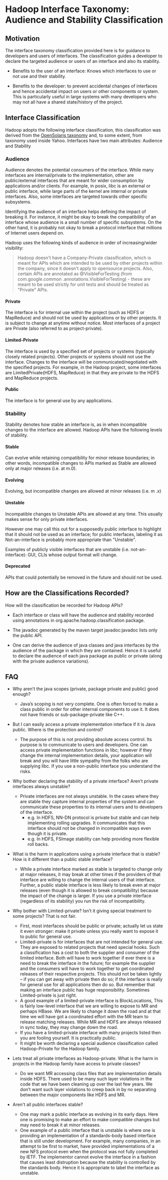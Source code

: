 <!---
  Licensed under the Apache License, Version 2.0 (the "License");
  you may not use this file except in compliance with the License.
  You may obtain a copy of the License at

   http://www.apache.org/licenses/LICENSE-2.0

  Unless required by applicable law or agreed to in writing, software
  distributed under the License is distributed on an "AS IS" BASIS,
  WITHOUT WARRANTIES OR CONDITIONS OF ANY KIND, either express or implied.
  See the License for the specific language governing permissions and
  limitations under the License. See accompanying LICENSE file.
-->

Hadoop Interface Taxonomy: Audience and Stability Classification
================================================================

<!-- MACRO{toc|fromDepth=0|toDepth=3} -->

Motivation
----------

The interface taxonomy classification provided here is for guidance to
developers and users of interfaces. The classification guides a developer to
declare the targeted audience or users of an interface and also its stability.

* Benefits to the user of an interface: Knows which interfaces to use or not use and their stability.

* Benefits to the developer: to prevent accidental changes of interfaces and
  hence accidental impact on users or other components or system. This is
  particularly useful in large systems with many developers who may not all have
  a shared state/history of the project.

Interface Classification
------------------------

Hadoop adopts the following interface classification,
this classification was derived from the
[OpenSolaris taxonomy](http://www.opensolaris.org/os/community/arc/policies/interface-taxonomy/#Advice)
and, to some extent, from taxonomy used inside Yahoo.
Interfaces have two main attributes: Audience and Stability

### Audience

Audience denotes the potential consumers of the interface. While many interfaces
are internal/private to the implementation, other are public/external interfaces
that are meant for wider consumption by applications and/or clients. For example, in
posix, libc is an external or public interface, while large parts of the kernel
are internal or private interfaces. Also, some interfaces are targeted towards
other specific subsystems.

Identifying the audience of an interface helps defining the impact of breaking
it. For instance, it might be okay to break the compatibility of an interface
whose audience is a small number of specific subsystems. On the other hand, it
is probably not okay to break a protocol interface that millions of Internet
users depend on.

Hadoop uses the following kinds of audience in order of increasing/wider visibility:

> Hadoop doesn't have a Company-Private classification, which is meant for APIs
> which are intended to be used by other projects within the company, since it
> doesn't apply to opensource projects. Also, certain APIs are annotated as
> @VisibleForTesting (from com.google.common .annotations.VisibleForTesting) -
> these are meant to be used strictly for unit tests and should be treated as
> "Private" APIs.

#### Private

The interface is for internal use within the project (such as HDFS or MapReduce)
and should not be used by applications or by other projects. It is subject to
change at anytime without notice. Most interfaces of a project are Private (also
referred to as project-private).

#### Limited-Private

The interface is used by a specified set of projects or systems (typically
closely related projects). Other projects or systems should not use the
interface. Changes to the interface will be communicated/negotiated with the
specified projects. For example, in the Hadoop project, some interfaces are
LimitedPrivate{HDFS, MapReduce} in that they are private to the HDFS and
MapReduce projects.

#### Public

The interface is for general use by any applications.

### Stability

Stability denotes how stable an interface is, as in when incompatible changes to
the interface are allowed. Hadoop APIs have the following levels of stability.

#### Stable

Can evolve while retaining compatibility for minor release boundaries; in other
words, incompatible changes to APIs marked as Stable are allowed only at major
releases (i.e. at m.0).

#### Evolving

Evolving, but incompatible changes are allowed at minor releases (i.e. m .x)

#### Unstable

Incompatible changes to Unstable APIs are allowed at any time. This usually makes
sense for only private interfaces.

However one may call this out for a supposedly public interface to highlight
that it should not be used as an interface; for public interfaces, labeling it
as Not-an-interface is probably more appropriate than "Unstable".

Examples of publicly visible interfaces that are unstable
(i.e. not-an-interface): GUI, CLIs whose output format will change.

#### Deprecated

APIs that could potentially be removed in the future and should not be used.

How are the Classifications Recorded?
-------------------------------------

How will the classification be recorded for Hadoop APIs?

* Each interface or class will have the audience and stability recorded using
  annotations in org.apache.hadoop.classification package.

* The javadoc generated by the maven target javadoc:javadoc lists only the public API.

* One can derive the audience of java classes and java interfaces by the
  audience of the package in which they are contained. Hence it is useful to
  declare the audience of each java package as public or private (along with the
  private audience variations).

FAQ
---

* Why aren’t the java scopes (private, package private and public) good enough?
    * Java’s scoping is not very complete. One is often forced to make a class
      public in order for other internal components to use it. It does not have
      friends or sub-package-private like C++.

* But I can easily access a private implementation interface if it is Java public.
  Where is the protection and control?
    * The purpose of this is not providing absolute access control. Its purpose
      is to communicate to users and developers. One can access private
      implementation functions in libc; however if they change the internal
      implementation details, your application will break and you will have
      little sympathy from the folks who are supplying libc. If you use a
      non-public interface you understand the risks.

* Why bother declaring the stability of a private interface?
  Aren’t private interfaces always unstable?
    * Private interfaces are not always unstable. In the cases where they are
      stable they capture internal properties of the system and can communicate
      these properties to its internal users and to developers of the interface.
        * e.g. In HDFS, NN-DN protocol is private but stable and can help
          implementing rolling upgrades. It communicates that this interface should
          not be changed in incompatible ways even though it is private.
        * e.g. In HDFS, FSImage stability can help providing more flexible roll backs.

* What is the harm in applications using a private interface that is stable? How
  is it different than a public stable interface?
    * While a private interface marked as stable is targeted to change only at
      major releases, it may break at other times if the providers of that
      interface are willing to change the internal users of that
      interface. Further, a public stable interface is less likely to break even
      at major releases (even though it is allowed to break compatibility)
      because the impact of the change is larger. If you use a private interface
      (regardless of its stability) you run the risk of incompatibility.

* Why bother with Limited-private? Isn’t it giving special treatment to some projects?
  That is not fair.
    * First, most interfaces should be public or private; actually let us state
      it even stronger: make it private unless you really want to expose it to
      public for general use.
    * Limited-private is for interfaces that are not intended for general
      use. They are exposed to related projects that need special hooks. Such a
      classification has a cost to both the supplier and consumer of the limited
      interface. Both will have to work together if ever there is a need to
      break the interface in the future; for example the supplier and the
      consumers will have to work together to get coordinated releases of their
      respective projects. This should not be taken lightly – if you can get
      away with private then do so; if the interface is really for general use
      for all applications then do so. But remember that making an interface
      public has huge responsibility. Sometimes Limited-private is just right.
    * A good example of a limited-private interface is BlockLocations, This is
      fairly low-level interface that we are willing to expose to MR and perhaps
      HBase. We are likely to change it down the road and at that time we will
      have got a coordinated effort with the MR team to release matching
      releases. While MR and HDFS are always released in sync today, they may
      change down the road.
    * If you have a limited-private interface with many projects listed then you
      are fooling yourself. It is practically public.
    * It might be worth declaring a special audience classification called
      Hadoop-Private for the Hadoop family.

* Lets treat all private interfaces as Hadoop-private. What is the harm in
  projects in the Hadoop family have access to private classes?
    * Do we want MR accessing class files that are implementation details inside
      HDFS. There used to be many such layer violations in the code that we have
      been cleaning up over the last few years. We don’t want such layer
      violations to creep back in by no separating between the major components
      like HDFS and MR.

* Aren't all public interfaces stable?
    * One may mark a public interface as evolving in its early days. Here one is
      promising to make an effort to make compatible changes but may need to
      break it at minor releases.
    * One example of a public interface that is unstable is where one is
      providing an implementation of a standards-body based interface that is
      still under development. For example, many companies, in an attempt to be
      first to market, have provided implementations of a new NFS protocol even
      when the protocol was not fully completed by IETF. The implementor cannot
      evolve the interface in a fashion that causes least distruption because
      the stability is controlled by the standards body. Hence it is appropriate
      to label the interface as unstable.
